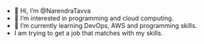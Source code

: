 - 👋 Hi, I’m @NarendraTavva
- 👀 I’m interested in programming and cloud computing.
- 🌱 I’m currently learning DevOps, AWS and programming skills.
- I am trying to get a job that matches with my skills.

<!---
NarendraTavva/NarendraTavva is a ✨ special ✨ repository because its `README.md` (this file) appears on your GitHub profile.
You can click the Preview link to take a look at your changes.
--->
